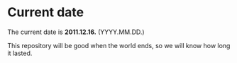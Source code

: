 # Current date

The current date is **2011.12.16.** (YYYY.MM.DD.)

This repository will be good when the world ends, so we will know how long it lasted.